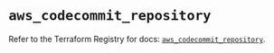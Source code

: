 # `aws_codecommit_repository`

Refer to the Terraform Registry for docs: [`aws_codecommit_repository`](https://registry.terraform.io/providers/hashicorp/aws/5.93.0/docs/resources/codecommit_repository).
